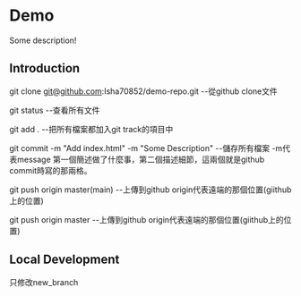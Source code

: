 # Demo

Some description!

## Introduction
git clone git@github.com:Isha70852/demo-repo.git  --從github clone文件

git status  --查看所有文件

git add .   --把所有檔案都加入git track的項目中

git commit -m "Add index.html" -m "Some Description"  --儲存所有檔案 -m代表message 第一個簡述做了什麼事，第二個描述細節，這兩個就是github commit時寫的那兩格。

git push origin master(main)  --上傳到github origin代表遠端的那個位置(giithub上的位置)



git push origin master  --上傳到github origin代表遠端的那個位置(giithub上的位置)


## Local Development
只修改new_branch
